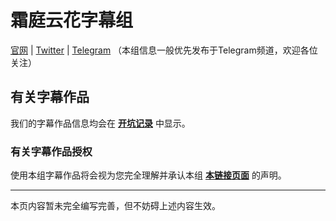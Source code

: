 霜庭云花字幕组
======
[官网](https://styhsub.org "霜庭云花字幕组 的首頁")   |   [Twitter](https://twitter.com/STYHSub "霜庭云花字幕组 的Twitter")   |   [Telegram](https://t.me/STYHSub "霜庭云花字幕组 的Telegram频道")
（本组信息一般优先发布于Telegram频道，欢迎各位关注）

有关字幕作品
-----
我们的字幕作品信息均会在 **[开坑记录](https://github.com/orgs/STYHSub/projects/1)** 中显示。



### 有关字幕作品授权
使用本组字幕作品将会视为您完全理解并承认本组 **[本链接页面](https://styhsub.org/index.php/licenses/ "字幕作品权属声明")** 的声明。

-----
本页内容暂未完全编写完善，但不妨碍上述内容生效。
